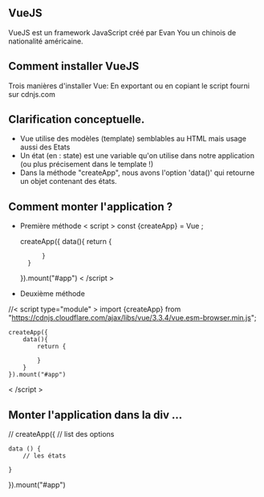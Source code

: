 ## VueJS
VueJS est un framework JavaScript créé par Evan You un chinois de nationalité américaine. 

## Comment installer VueJS
Trois manières d'installer Vue:
En exportant ou en copiant le script fourni sur cdnjs.com

## Clarification conceptuelle.

- Vue utilise des modèles (template) semblables au HTML mais usage aussi des Etats
-  Un état (en : state) est une variable qu'on utilise dans notre application (ou plus précisement dans le template !)
- Dans la méthode "createApp", nous avons l'option 'data()' qui retourne un objet contenant des états.



## Comment monter l'application ?
- Première méthode
< script >
    const {createApp} = Vue ;

    createApp({
        data(){
            return {

            }
        }
    }).mount("#app")
< /script >

- Deuxième méthode

//< script type="module" >
    import {createApp} from "https://cdnjs.cloudflare.com/ajax/libs/vue/3.3.4/vue.esm-browser.min.js";

    createApp({
        data(){
            return {

            }
        }
    }).mount("#app")
< /script >


## Monter l'application dans la div ...
//
createApp({
    // list des options

    data () {
        // les états

    }
}).mount("#app")